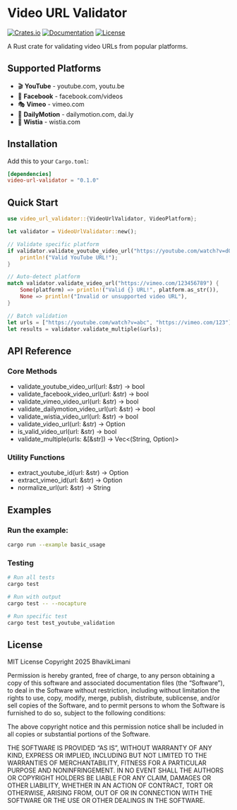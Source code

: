 # Video URL Validator

[![Crates.io](https://img.shields.io/crates/v/video-url-validator)](https://crates.io/crates/video-url-validator)
[![Documentation](https://docs.rs/video-url-validator/badge.svg)](https://docs.rs/video-url-validator)
[![License](https://img.shields.io/badge/license-MIT--2.0-blue)](#license)

A Rust crate for validating video URLs from popular platforms.

## Supported Platforms

- 🎬 **YouTube** - youtube.com, youtu.be
- 📘 **Facebook** - facebook.com/videos  
- 🎭 **Vimeo** - vimeo.com
- 🎪 **DailyMotion** - dailymotion.com, dai.ly
- 🎯 **Wistia** - wistia.com

## Installation

Add this to your `Cargo.toml`:

```toml
[dependencies]
video-url-validator = "0.1.0"
```

## Quick Start
```rust
use video_url_validator::{VideoUrlValidator, VideoPlatform};

let validator = VideoUrlValidator::new();

// Validate specific platform
if validator.validate_youtube_video_url("https://youtube.com/watch?v=dQw4w9WgXcQ") {
    println!("Valid YouTube URL!");
}

// Auto-detect platform  
match validator.validate_video_url("https://vimeo.com/123456789") {
    Some(platform) => println!("Valid {} URL!", platform.as_str()),
    None => println!("Invalid or unsupported video URL"),
}

// Batch validation
let urls = ["https://youtube.com/watch?v=abc", "https://vimeo.com/123"];
let results = validator.validate_multiple(&urls);
```

## API Reference

### Core Methods
 - validate_youtube_video_url(url: &str) -> bool
 - validate_facebook_video_url(url: &str) -> bool
 - validate_vimeo_video_url(url: &str) -> bool
 - validate_dailymotion_video_url(url: &str) -> bool
 - validate_wistia_video_url(url: &str) -> bool
 - validate_video_url(url: &str) -> Option<VideoPlatform>
 - is_valid_video_url(url: &str) -> bool
 - validate_multiple(urls: &[&str]) -> Vec<(String, Option<VideoPlatform>)>

### Utility Functions
 - extract_youtube_id(url: &str) -> Option<String>
 - extract_vimeo_id(url: &str) -> Option<String>
 - normalize_url(url: &str) -> String

## Examples

### Run the example:
```bash
cargo run --example basic_usage
```

### Testing
```bash
# Run all tests
cargo test

# Run with output
cargo test -- --nocapture

# Run specific test
cargo test test_youtube_validation
```

## License

MIT License
Copyright 2025 BhavikLimani

Permission is hereby granted, free of charge, to any person obtaining a copy of this software and associated documentation files (the “Software”), to deal in the Software without restriction, including without limitation the rights to use, copy, modify, merge, publish, distribute, sublicense, and/or sell copies of the Software, and to permit persons to whom the Software is furnished to do so, subject to the following conditions:

The above copyright notice and this permission notice shall be included in all copies or substantial portions of the Software.

THE SOFTWARE IS PROVIDED “AS IS”, WITHOUT WARRANTY OF ANY KIND, EXPRESS OR IMPLIED, INCLUDING BUT NOT LIMITED TO THE WARRANTIES OF MERCHANTABILITY, FITNESS FOR A PARTICULAR PURPOSE AND NONINFRINGEMENT. IN NO EVENT SHALL THE AUTHORS OR COPYRIGHT HOLDERS BE LIABLE FOR ANY CLAIM, DAMAGES OR OTHER LIABILITY, WHETHER IN AN ACTION OF CONTRACT, TORT OR OTHERWISE, ARISING FROM, OUT OF OR IN CONNECTION WITH THE SOFTWARE OR THE USE OR OTHER DEALINGS IN THE SOFTWARE.
